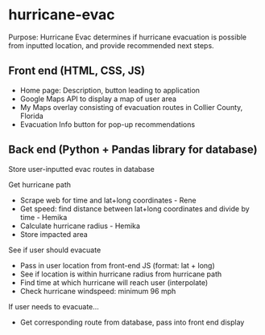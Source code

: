 # hurricane-evac
Purpose: Hurricane Evac determines if hurricane evacuation is possible from inputted location, and provide recommended next steps.

## Front end (HTML, CSS, JS)
- Home page: Description, button leading to application
- Google Maps API to display a map of user area
- My Maps overlay consisting of evacuation routes in Collier County, Florida
- Evacuation Info button for pop-up recommendations

## Back end (Python + Pandas library for database)
Store user-inputted evac routes in database

Get hurricane path
- Scrape web for time and lat+long coordinates - Rene
- Get speed: find distance between lat+long coordinates and divide by time - Hemika
- Calculate hurricane radius - Hemika
- Store impacted area

See if user should evacuate
- Pass in user location from front-end JS (format: lat + long)
- See if location is within hurricane radius from hurricane path
- Find time at which hurricane will reach user (interpolate)
- Check hurricane windspeed: minimum 96 mph

If user needs to evacuate...
- Get corresponding route from database, pass into front end display
